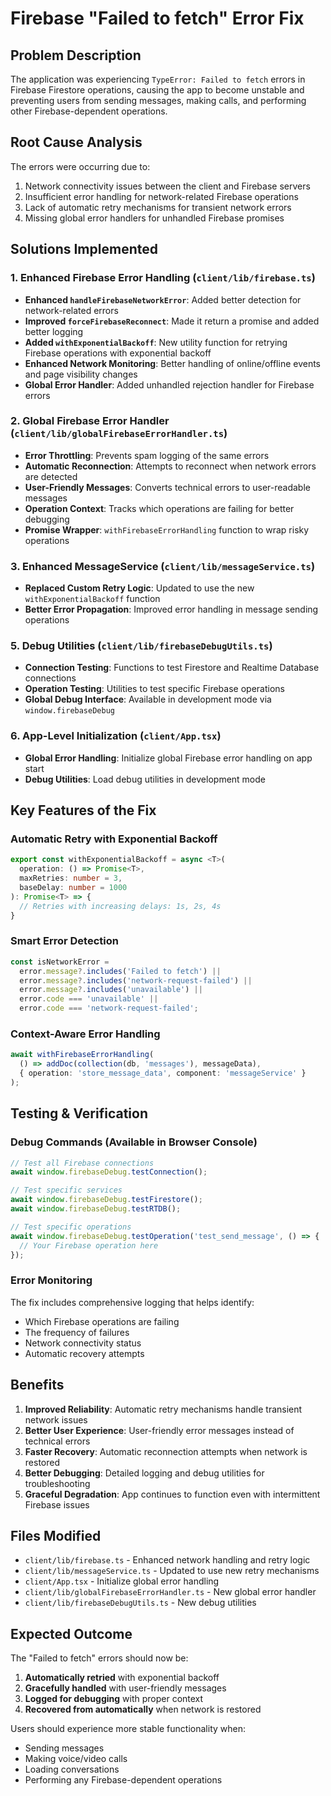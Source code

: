 # Firebase "Failed to fetch" Error Fix

## Problem Description
The application was experiencing `TypeError: Failed to fetch` errors in Firebase Firestore operations, causing the app to become unstable and preventing users from sending messages, making calls, and performing other Firebase-dependent operations.

## Root Cause Analysis
The errors were occurring due to:
1. Network connectivity issues between the client and Firebase servers
2. Insufficient error handling for network-related Firebase operations
3. Lack of automatic retry mechanisms for transient network errors
4. Missing global error handlers for unhandled Firebase promises

## Solutions Implemented

### 1. Enhanced Firebase Error Handling (`client/lib/firebase.ts`)
- **Enhanced `handleFirebaseNetworkError`**: Added better detection for network-related errors
- **Improved `forceFirebaseReconnect`**: Made it return a promise and added better logging
- **Added `withExponentialBackoff`**: New utility function for retrying Firebase operations with exponential backoff
- **Enhanced Network Monitoring**: Better handling of online/offline events and page visibility changes
- **Global Error Handler**: Added unhandled rejection handler for Firebase errors

### 2. Global Firebase Error Handler (`client/lib/globalFirebaseErrorHandler.ts`)
- **Error Throttling**: Prevents spam logging of the same errors
- **Automatic Reconnection**: Attempts to reconnect when network errors are detected
- **User-Friendly Messages**: Converts technical errors to user-readable messages
- **Operation Context**: Tracks which operations are failing for better debugging
- **Promise Wrapper**: `withFirebaseErrorHandling` function to wrap risky operations

### 3. Enhanced MessageService (`client/lib/messageService.ts`)
- **Replaced Custom Retry Logic**: Updated to use the new `withExponentialBackoff` function
- **Better Error Propagation**: Improved error handling in message sending operations


### 5. Debug Utilities (`client/lib/firebaseDebugUtils.ts`)
- **Connection Testing**: Functions to test Firestore and Realtime Database connections
- **Operation Testing**: Utilities to test specific Firebase operations
- **Global Debug Interface**: Available in development mode via `window.firebaseDebug`

### 6. App-Level Initialization (`client/App.tsx`)
- **Global Error Handling**: Initialize global Firebase error handling on app start
- **Debug Utilities**: Load debug utilities in development mode

## Key Features of the Fix

### Automatic Retry with Exponential Backoff
```typescript
export const withExponentialBackoff = async <T>(
  operation: () => Promise<T>,
  maxRetries: number = 3,
  baseDelay: number = 1000
): Promise<T> => {
  // Retries with increasing delays: 1s, 2s, 4s
}
```

### Smart Error Detection
```typescript
const isNetworkError = 
  error.message?.includes('Failed to fetch') ||
  error.message?.includes('network-request-failed') ||
  error.message?.includes('unavailable') ||
  error.code === 'unavailable' ||
  error.code === 'network-request-failed';
```

### Context-Aware Error Handling
```typescript
await withFirebaseErrorHandling(
  () => addDoc(collection(db, 'messages'), messageData),
  { operation: 'store_message_data', component: 'messageService' }
);
```

## Testing & Verification

### Debug Commands (Available in Browser Console)
```javascript
// Test all Firebase connections
await window.firebaseDebug.testConnection();

// Test specific services
await window.firebaseDebug.testFirestore();
await window.firebaseDebug.testRTDB();

// Test specific operations
await window.firebaseDebug.testOperation('test_send_message', () => {
  // Your Firebase operation here
});
```

### Error Monitoring
The fix includes comprehensive logging that helps identify:
- Which Firebase operations are failing
- The frequency of failures
- Network connectivity status
- Automatic recovery attempts

## Benefits
1. **Improved Reliability**: Automatic retry mechanisms handle transient network issues
2. **Better User Experience**: User-friendly error messages instead of technical errors
3. **Faster Recovery**: Automatic reconnection attempts when network is restored
4. **Better Debugging**: Detailed logging and debug utilities for troubleshooting
5. **Graceful Degradation**: App continues to function even with intermittent Firebase issues

## Files Modified
- `client/lib/firebase.ts` - Enhanced network handling and retry logic
- `client/lib/messageService.ts` - Updated to use new retry mechanisms
- `client/App.tsx` - Initialize global error handling
- `client/lib/globalFirebaseErrorHandler.ts` - New global error handler
- `client/lib/firebaseDebugUtils.ts` - New debug utilities

## Expected Outcome
The "Failed to fetch" errors should now be:
1. **Automatically retried** with exponential backoff
2. **Gracefully handled** with user-friendly messages
3. **Logged for debugging** with proper context
4. **Recovered from automatically** when network is restored

Users should experience more stable functionality when:
- Sending messages
- Making voice/video calls
- Loading conversations
- Performing any Firebase-dependent operations
